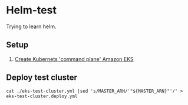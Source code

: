 # Helm-test

Trying to learn helm.

## Setup

1) [Create Kubernets 'command plane' Amazon EKS](create-plane.md)

## Deploy test cluster

```
cat ./eks-test-cluster.yml |sed 's/MASTER_ARN/'"${MASTER_ARN}"'/' > eks-test-cluster.deploy.yml
```



